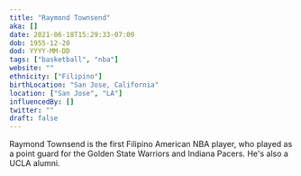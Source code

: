 ```yaml
---
title: "Raymond Townsend"
aka: []
date: 2021-06-18T15:29:33-07:00
dob: 1955-12-20
dod: YYYY-MM-DD
tags: ["basketball", "nba"]
website: ""
ethnicity: ["Filipino"]
birthLocation: "San Jose, California"
location: ["San Jose", "LA"]
influencedBy: []
twitter: ""
draft: false
---
```


Raymond Townsend is the first Filipino American NBA player, who played as a point guard for the Golden State Warriors and Indiana Pacers. He's also a UCLA alumni.
